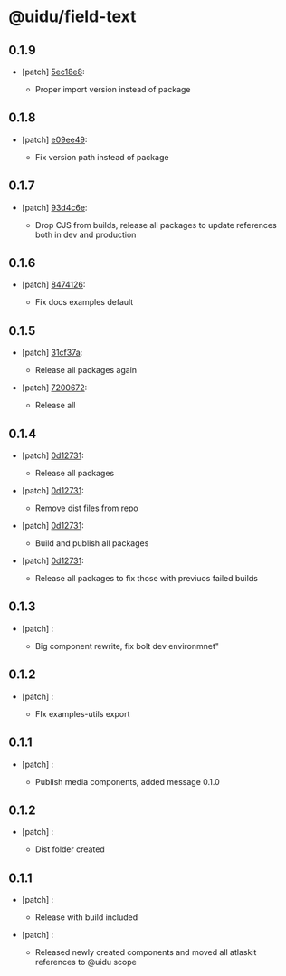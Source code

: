 # @uidu/field-text

## 0.1.9
- [patch] [5ec18e8](https://github.org/uidu-org/guidu/commits/5ec18e8):

  - Proper import version instead of package

## 0.1.8
- [patch] [e09ee49](https://github.org/uidu-org/guidu/commits/e09ee49):

  - Fix version path instead of package

## 0.1.7
- [patch] [93d4c6e](https://github.org/uidu-org/guidu/commits/93d4c6e):

  - Drop CJS from builds, release all packages to update references both in dev and production

## 0.1.6
- [patch] [8474126](https://github.org/uidu-org/guidu/commits/8474126):

  - Fix docs examples default

## 0.1.5
- [patch] [31cf37a](https://github.org/uidu-org/guidu/commits/31cf37a):

  - Release all packages again
- [patch] [7200672](https://github.org/uidu-org/guidu/commits/7200672):

  - Release all

## 0.1.4
- [patch] [0d12731](https://github.org/uidu-org/guidu/commits/0d12731):

  - Release all packages
- [patch] [0d12731](https://github.org/uidu-org/guidu/commits/0d12731):

  - Remove dist files from repo
- [patch] [0d12731](https://github.org/uidu-org/guidu/commits/0d12731):

  - Build and publish all packages
- [patch] [0d12731](https://github.org/uidu-org/guidu/commits/0d12731):

  - Release all packages to fix those with previuos failed builds

## 0.1.3
- [patch] :

  - Big component rewrite, fix bolt dev environmnet"

## 0.1.2
- [patch] :

  - FIx examples-utils export

## 0.1.1
- [patch] :

  - Publish media components, added message 0.1.0

## 0.1.2
- [patch] :

  - Dist folder created

## 0.1.1
- [patch] :

  - Release with build included
- [patch] :

  - Released newly created components and moved all atlaskit references to @uidu scope
